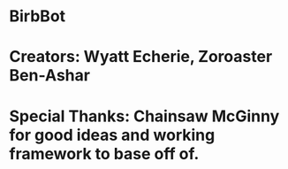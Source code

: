 # BirbBot
# Creators: Wyatt Echerie, Zoroaster Ben-Ashar
# Special Thanks: Chainsaw McGinny for good ideas and working framework to base off of.
